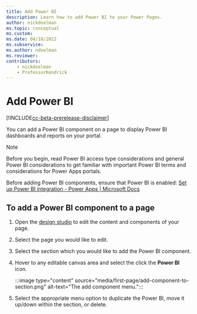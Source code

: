 ```yaml
---
title: Add Power BI
description: Learn how to add Power BI to your Power Pages.
author: nickdoelman
ms.topic: conceptual
ms.custom: 
ms.date: 04/18/2022
ms.subservice:
ms.author: ndoelman 
ms.reviewer: 
contributors:
    - nickdoelman
    - ProfessorKendrick
---
```


# Add Power BI

[!INCLUDE[cc-beta-prerelease-disclaimer](../includes/cc-beta-prerelease-disclaimer.md)]

You can add a Power BI component on a page to display Power BI dashboards and reports on your portal.

> [!NOTE]  
> Before you begin, read Power BI access type considerations and general Power BI considerations to get familiar with important Power BI terms and considerations for Power Apps portals.

Before adding Power BI components, ensure that Power BI is enabled: [Set up Power BI integration - Power Apps \| Microsoft Docs](/powerapps/maker/portals/admin/set-up-power-bi-integration#enable-power-bi-visualization)

## To add a Power BI component to a page

1. Open the [design studio](use-design-studio.md) to edit the content and components of your page.

1. Select the page you would like to edit.

1. Select the section which you would like to add the Power BI component.

1. Hover to any editable canvas area and select the click the **Power BI** icon.

    :::image type="content" source="media/first-page/add-component-to-section.png" alt-text="The add component menu.":::

1.  Select the appropriate menu option to duplicate the Power BI, move it up/down within the section, or delete.